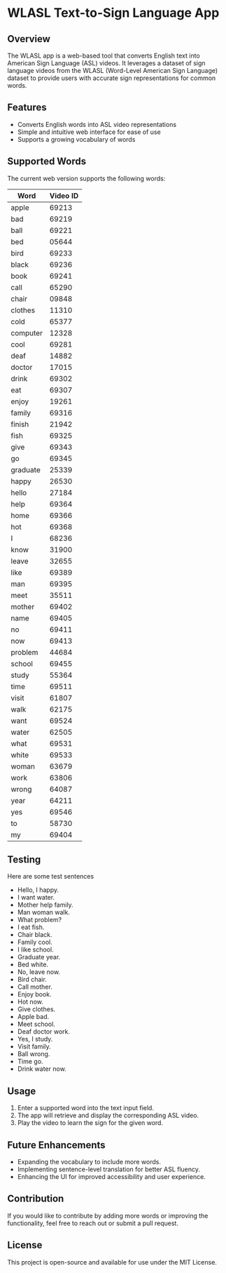 # WLASL Text-to-Sign Language App

## Overview
The WLASL app is a web-based tool that converts English text into American Sign Language (ASL) videos. It leverages a dataset of sign language videos from the WLASL (Word-Level American Sign Language) dataset to provide users with accurate sign representations for common words.

## Features
- Converts English words into ASL video representations
- Simple and intuitive web interface for ease of use
- Supports a growing vocabulary of words

## Supported Words
The current web version supports the following words:

| Word       | Video ID |
|------------|----------|
| apple      | 69213    |
| bad        | 69219    |
| ball       | 69221    |
| bed        | 05644    |
| bird       | 69233    |
| black      | 69236    |
| book       | 69241    |
| call       | 65290    |
| chair      | 09848    |
| clothes    | 11310    |
| cold       | 65377    |
| computer   | 12328    |
| cool       | 69281    |
| deaf       | 14882    |
| doctor     | 17015    |
| drink      | 69302    |
| eat        | 69307    |
| enjoy      | 19261    |
| family     | 69316    |
| finish     | 21942    |
| fish       | 69325    |
| give       | 69343    |
| go         | 69345    |
| graduate   | 25339    |
| happy      | 26530    |
| hello      | 27184    |
| help       | 69364    |
| home       | 69366    |
| hot        | 69368    |
| I          | 68236    |
| know       | 31900    |
| leave      | 32655    |
| like       | 69389    |
| man        | 69395    |
| meet       | 35511    |
| mother     | 69402    |
| name       | 69405    |
| no         | 69411    |
| now        | 69413    |
| problem    | 44684    |
| school     | 69455    |
| study      | 55364    |
| time       | 69511    |
| visit      | 61807    |
| walk       | 62175    |
| want       | 69524    |
| water      | 62505    |
| what       | 69531    |
| white      | 69533    |
| woman      | 63679    |
| work       | 63806    |
| wrong      | 64087    |
| year       | 64211    |
| yes        | 69546    |
| to         | 58730    |
| my         | 69404    |

## Testing
Here are some test sentences
- Hello, I happy.
- I want water.
- Mother help family.
- Man woman walk.
- What problem?
- I eat fish.
- Chair black.
- Family cool.
- I like school.
- Graduate year.
- Bed white.
- No, leave now.
- Bird chair.
- Call mother.
- Enjoy book.
- Hot now.
- Give clothes.
- Apple bad.
- Meet school.
- Deaf doctor work.
- Yes, I study.
- Visit family.
- Ball wrong.
- Time go.
- Drink water now.

## Usage
1. Enter a supported word into the text input field.
2. The app will retrieve and display the corresponding ASL video.
3. Play the video to learn the sign for the given word.

## Future Enhancements
- Expanding the vocabulary to include more words.
- Implementing sentence-level translation for better ASL fluency.
- Enhancing the UI for improved accessibility and user experience.

## Contribution
If you would like to contribute by adding more words or improving the functionality, feel free to reach out or submit a pull request.

## License
This project is open-source and available for use under the MIT License.

